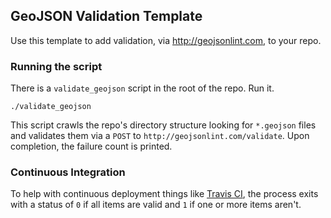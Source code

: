 ## GeoJSON Validation Template

Use this template to add validation, via http://geojsonlint.com, to your repo.

### Running the script

There is a `validate_geojson` script in the root of the repo. Run it.

    ./validate_geojson

This script crawls the repo's directory structure looking for `*.geojson` files and validates them via a `POST` to `http://geojsonlint.com/validate`. Upon completion, the failure count is printed.

### Continuous Integration

To help with continuous deployment things like [Travis CI](https://travis-ci.org/), the process exits with a status of `0` if all items are valid and `1` if one or more items aren't.
